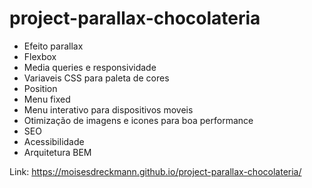 # project-parallax-chocolateria
 
* Efeito parallax
* Flexbox
* Media queries e responsividade
* Variaveis CSS para paleta de cores
* Position 
* Menu fixed
* Menu interativo para dispositivos moveis
* Otimização de imagens e icones para boa performance
* SEO
* Acessibilidade
* Arquitetura BEM

Link: https://moisesdreckmann.github.io/project-parallax-chocolateria/
